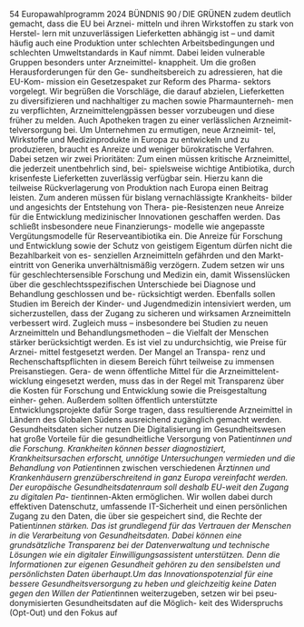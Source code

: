 54
Europawahlprogramm 2024
BÜNDNIS 90 / DIE GRÜNEN 
zudem deutlich gemacht, dass die EU bei Arznei-
mitteln und ihren Wirkstoffen zu stark von Herstel-
lern mit unzuverlässigen Lieferketten abhängig 
ist – und damit häufig auch eine Produktion unter 
schlechten Arbeitsbedingungen und schlechten 
Umweltstandards in Kauf nimmt. Dabei leiden 
vulnerable Gruppen besonders unter Arzneimittel-
knappheit.
Um die großen Herausforderungen für den Ge-
sundheitsbereich zu adressieren, hat die EU-Kom-
mission ein Gesetzespaket zur Reform des Pharma-
sektors vorgelegt. Wir begrüßen die Vorschläge, die 
darauf abzielen, Lieferketten zu diversifizieren und 
nachhaltiger zu machen sowie Pharmaunterneh-
men zu verpflichten, Arzneimittelengpässen besser 
vorzubeugen und diese früher zu melden. Auch 
Apotheken tragen zu einer verlässlichen Arzneimit-
telversorgung bei.
Um Unternehmen zu ermutigen, neue Arzneimit-
tel, Wirkstoffe und Medizinprodukte in Europa zu 
entwickeln und zu produzieren, braucht es Anreize 
und weniger bürokratische Verfahren. Dabei setzen 
wir zwei Prioritäten: Zum einen müssen kritische 
Arzneimittel, die jederzeit unentbehrlich sind, bei-
spielsweise wichtige Antibiotika, durch krisenfeste 
Lieferketten zuverlässig verfügbar sein. Hierzu 
kann die teilweise Rückverlagerung von Produktion 
nach Europa einen Beitrag leisten. Zum anderen 
müssen für bislang vernachlässigte Krankheits-
bilder und angesichts der Entstehung von Thera-
pie-Resistenzen neue Anreize für die Entwicklung 
medizinischer Innovationen geschaffen werden. 
Das schließt insbesondere neue Finanzierungs-
modelle wie angepasste Vergütungsmodelle für 
Reserveantibiotika ein. Die Anreize für Forschung 
und Entwicklung sowie der Schutz von geistigem 
Eigentum dürfen nicht die Bezahlbarkeit von es-
senziellen Arzneimitteln gefährden und den Markt-
eintritt von Generika unverhältnismäßig verzögern. 
Zudem setzen wir uns für geschlechtersensible 
Forschung und Medizin ein, damit Wissenslücken 
über die geschlechtsspezifischen Unterschiede bei 
Diagnose und Behandlung geschlossen und be-
rücksichtigt werden. Ebenfalls sollen Studien im 
Bereich der Kinder- und Jugendmedizin intensiviert 
werden, um sicherzustellen, dass der Zugang zu 
sicheren und wirksamen Arzneimitteln verbessert 
wird. Zugleich muss – insbesondere bei Studien zu 
neuen Arzneimitteln und Behandlungsmethoden 
– die Vielfalt der Menschen stärker berücksichtigt 
werden.
Es ist viel zu undurchsichtig, wie Preise für Arznei-
mittel festgesetzt werden. Der Mangel an Transpa-
renz und Rechenschaftspflichten in diesem Bereich 
führt teilweise zu immensen Preisanstiegen. Gera-
de wenn öffentliche Mittel für die Arzneimittelent-
wicklung eingesetzt werden, muss das in der Regel 
mit Transparenz über die Kosten für Forschung 
und Entwicklung sowie die Preisgestaltung einher-
gehen. Außerdem sollten öffentlich unterstützte 
Entwicklungsprojekte dafür Sorge tragen, dass 
resultierende Arzneimittel in Ländern des Globalen 
Südens ausreichend zugänglich gemacht werden.
Gesundheitsdaten sicher nutzen
Die Digitalisierung im Gesundheitswesen hat 
große Vorteile für die gesundheitliche Versorgung 
von Patient*innen und die Forschung. Krankheiten 
können besser diagnostiziert, Krankheitsursachen 
erforscht, unnötige Untersuchungen vermieden 
und die Behandlung von Patient*innen zwischen 
verschiedenen Ärzt*innen und Krankenhäusern 
grenzüberschreitend in ganz Europa vereinfacht 
werden. Der europäische Gesundheitsdatenraum 
soll deshalb EU-weit den Zugang zu digitalen Pa-
tient*innen-Akten ermöglichen.
Wir wollen dabei durch effektiven Datenschutz, 
umfassende IT-Sicherheit und einen persönlichen 
Zugang zu den Daten, die über sie gespeichert 
sind, die Rechte der Patient*innen stärken. Das 
ist grundlegend für das Vertrauen der Menschen 
in die Verarbeitung von Gesundheitsdaten. Dabei 
können eine grundsätzliche Transparenz bei der 
Datenverwaltung und technische Lösungen wie 
ein digitaler Einwilligungsassistent unterstützen. 
Denn die Informationen zur eigenen Gesundheit 
gehören zu den sensibelsten und persönlichsten 
Daten überhaupt.Um das Innovationspotenzial 
für eine bessere Gesundheitsversorgung zu heben 
und gleichzeitig keine Daten gegen den Willen der 
Patient*innen weiterzugeben, setzen wir bei pseu-
donymisierten Gesundheitsdaten auf die Möglich-
keit des Widerspruchs (Opt-Out) und den Fokus auf 
